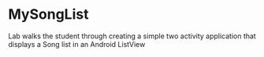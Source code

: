 MySongList
==========

Lab walks the student through creating a simple two activity application that displays a Song list in an Android ListView
